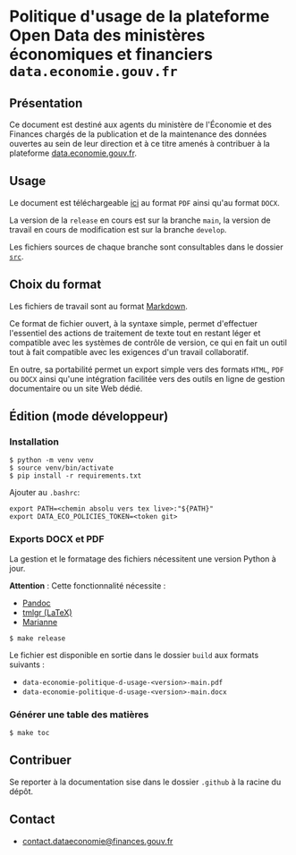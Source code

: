 # Politique d'usage de la plateforme Open Data des ministères économiques et financiers `data.economie.gouv.fr`

## Présentation

Ce document est destiné aux agents du ministère de l'Économie et des Finances chargés de la publication et de la
maintenance des données ouvertes au sein de leur direction et à ce titre amenés à contribuer à la plateforme
[data.economie.gouv.fr](https://data.economie.gouv.fr).

## Usage

Le document est téléchargeable [ici](https://github.com/139bercy/data-economie-policies-and-use/releases) au format
`PDF` ainsi qu'au format `DOCX`.

La version de la `release` en cours est sur la branche `main`, la version de travail en cours de modification est sur la
branche `develop`.

Les fichiers sources de chaque branche sont consultables dans le dossier
[`src`](https://github.com/139bercy/data-economie-policies-and-use/tree/main/src/main.md).

## Choix du format

Les fichiers de travail sont au format [Markdown](https://docs.framasoft.org/fr/grav/markdown.html).

Ce format de fichier ouvert, à la syntaxe simple, permet d'effectuer l'essentiel des actions de traitement de texte tout
en restant léger et compatible avec les systèmes de contrôle de version, ce qui en fait un outil tout à fait compatible
avec les exigences d'un travail collaboratif.

En outre, sa portabilité permet un export simple vers des formats `HTML`, `PDF` ou `DOCX` ainsi qu'une intégration
facilitée vers des outils en ligne de gestion documentaire ou un site Web dédié.

## Édition (mode développeur)

### Installation

```
$ python -m venv venv
$ source venv/bin/activate
$ pip install -r requirements.txt
```

Ajouter au `.bashrc`:

```
export PATH=<chemin absolu vers tex live>:"${PATH}"
export DATA_ECO_POLICIES_TOKEN=<token git>
```

### Exports DOCX et PDF

La gestion et le formatage des fichiers nécessitent une version Python à jour.

**Attention** : Cette fonctionnalité nécessite :

- [Pandoc](https://pandoc.org/)
- [tmlgr (LaTeX)](https://tug.org/texlive/tlmgr.html)
- [Marianne](https://www.systeme-de-design.gouv.fr/elements-d-interface/fondamentaux-de-l-identite-de-l-etat/typographie/)

```
$ make release
```

Le fichier est disponible en sortie dans le dossier `build` aux formats suivants :

- `data-economie-politique-d-usage-<version>-main.pdf`
- `data-economie-politique-d-usage-<version>-main.docx`

### Générer une table des matières

```
$ make toc
```

## Contribuer

Se reporter à la documentation sise dans le dossier `.github` à la racine du dépôt.

## Contact

- [contact.dataeconomie@finances.gouv.fr](mailto:contact.dataeconomie@finances.gouv.fr)
